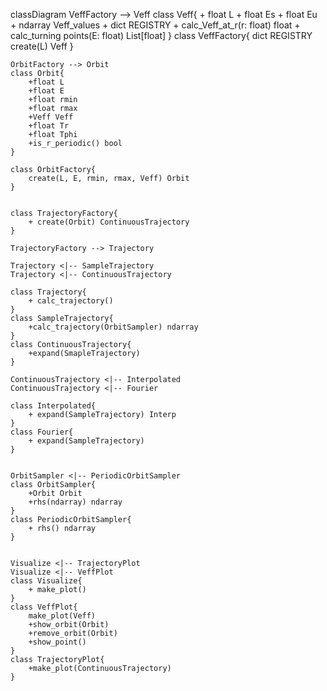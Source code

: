 classDiagram
    VeffFactory --> Veff
    class Veff{
        + float L
        + float Es
        + float Eu
        + ndarray Veff_values
        + dict REGISTRY
        + calc_Veff_at_r(r: float) float
        + calc_turning points(E: float) List[float]
    } 
    class VeffFactory{
        dict REGISTRY
        create(L) Veff
    }

    OrbitFactory --> Orbit 
    class Orbit{
        +float L
        +float E
        +float rmin
        +float rmax
        +Veff Veff  
        +float Tr
        +float Tphi   
        +is_r_periodic() bool 
    }

    class OrbitFactory{
        create(L, E, rmin, rmax, Veff) Orbit
    } 


    class TrajectoryFactory{
        + create(Orbit) ContinuousTrajectory
    }

    TrajectoryFactory --> Trajectory

    Trajectory <|-- SampleTrajectory
    Trajectory <|-- ContinuousTrajectory

    class Trajectory{
        + calc_trajectory()
    }
    class SampleTrajectory{
        +calc_trajectory(OrbitSampler) ndarray
    }
    class ContinuousTrajectory{
        +expand(SmapleTrajectory)
    }

    ContinuousTrajectory <|-- Interpolated
    ContinuousTrajectory <|-- Fourier
    
    class Interpolated{
        + expand(SampleTrajectory) Interp 
    }
    class Fourier{
        + expand(SampleTrajectory) 
    }


    OrbitSampler <|-- PeriodicOrbitSampler
    class OrbitSampler{
        +Orbit Orbit
        +rhs(ndarray) ndarray
    }  
    class PeriodicOrbitSampler{
        + rhs() ndarray
    } 


    Visualize <|-- TrajectoryPlot
    Visualize <|-- VeffPlot
    class Visualize{
        + make_plot()
    }
    class VeffPlot{
        make_plot(Veff)
        +show_orbit(Orbit)
        +remove_orbit(Orbit)
        +show_point()
    }
    class TrajectoryPlot{
        +make_plot(ContinuousTrajectory)
    }

